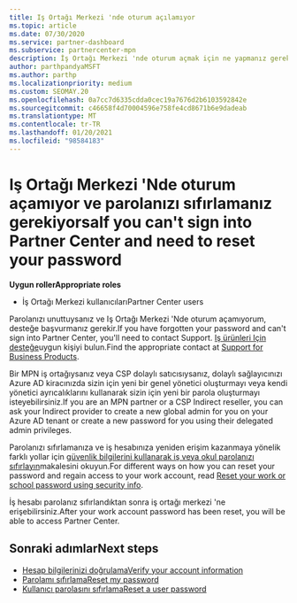 ```yaml
---
title: Iş Ortağı Merkezi 'nde oturum açılamıyor
ms.topic: article
ms.date: 07/30/2020
ms.service: partner-dashboard
ms.subservice: partnercenter-mpn
description: İş Ortağı Merkezi 'nde oturum açmak için ne yapmanız gerektiğini öğrenin-unutsanız, iş hesabı parolasını veya okul hesabı parolasını sıfırlama hakkında bilgi içerir.
author: parthpandyaMSFT
ms.author: parthp
ms.localizationpriority: medium
ms.custom: SEOMAY.20
ms.openlocfilehash: 0a7cc7d6335cdda0cec19a7676d2b6103592842e
ms.sourcegitcommit: c46658f4d70004596e758fe4cd8671b6e9dadeab
ms.translationtype: MT
ms.contentlocale: tr-TR
ms.lasthandoff: 01/20/2021
ms.locfileid: "98584183"
---
```

# <a name="if-you-cant-sign-into-partner-center-and-need-to-reset-your-password"></a><span data-ttu-id="9a5ba-103">Iş Ortağı Merkezi 'Nde oturum açamıyor ve parolanızı sıfırlamanız gerekiyorsa</span><span class="sxs-lookup"><span data-stu-id="9a5ba-103">If you can't sign into Partner Center and need to reset your password</span></span>

<span data-ttu-id="9a5ba-104">**Uygun roller**</span><span class="sxs-lookup"><span data-stu-id="9a5ba-104">**Appropriate roles**</span></span>

- <span data-ttu-id="9a5ba-105">İş Ortağı Merkezi kullanıcıları</span><span class="sxs-lookup"><span data-stu-id="9a5ba-105">Partner Center users</span></span>

<span data-ttu-id="9a5ba-106">Parolanızı unuttuysanız ve Iş Ortağı Merkezi 'Nde oturum açamıyorum, desteğe başvurmanız gerekir.</span><span class="sxs-lookup"><span data-stu-id="9a5ba-106">If you have forgotten your password and can't sign into Partner Center, you'll need to contact Support.</span></span> <span data-ttu-id="9a5ba-107">[Iş ürünleri Için desteğe](/microsoft-365/admin/contact-support-for-business-products)uygun kişiyi bulun.</span><span class="sxs-lookup"><span data-stu-id="9a5ba-107">Find the appropriate contact at [Support for Business Products](/microsoft-365/admin/contact-support-for-business-products).</span></span> 

<span data-ttu-id="9a5ba-108">Bir MPN iş ortağıysanız veya CSP dolaylı satıcısıysanız, dolaylı sağlayıcınızı Azure AD kiracınızda sizin için yeni bir genel yönetici oluşturmayı veya kendi yönetici ayrıcalıklarını kullanarak sizin için yeni bir parola oluşturmayı isteyebilirsiniz.</span><span class="sxs-lookup"><span data-stu-id="9a5ba-108">If you are an MPN partner or a CSP Indirect reseller, you can ask your Indirect provider to create a new global admin for you on your Azure AD tenant or create a new password for you using their delegated admin privileges.</span></span> 

<span data-ttu-id="9a5ba-109">Parolanızı sıfırlamanıza ve iş hesabınıza yeniden erişim kazanmaya yönelik farklı yollar için [güvenlik bilgilerini kullanarak iş veya okul parolanızı sıfırlayın](/azure/active-directory/user-help/active-directory-passwords-update-your-own-password#how-to-change-your-password)makalesini okuyun.</span><span class="sxs-lookup"><span data-stu-id="9a5ba-109">For different ways on how you can reset your password and regain access to your work account, read [Reset your work or school password using security info](/azure/active-directory/user-help/active-directory-passwords-update-your-own-password#how-to-change-your-password).</span></span>

<span data-ttu-id="9a5ba-110">İş hesabı parolanız sıfırlandıktan sonra iş ortağı merkezi 'ne erişebilirsiniz.</span><span class="sxs-lookup"><span data-stu-id="9a5ba-110">After your work account password has been reset, you will be able to access Partner Center.</span></span> 

## <a name="next-steps"></a><span data-ttu-id="9a5ba-111">Sonraki adımlar</span><span class="sxs-lookup"><span data-stu-id="9a5ba-111">Next steps</span></span>

- [<span data-ttu-id="9a5ba-112">Hesap bilgilerinizi doğrulama</span><span class="sxs-lookup"><span data-stu-id="9a5ba-112">Verify your account information</span></span>](verification-responses.md)
- [<span data-ttu-id="9a5ba-113">Parolamı sıfırlama</span><span class="sxs-lookup"><span data-stu-id="9a5ba-113">Reset my password</span></span>](reset-my-pasword.md)
- [<span data-ttu-id="9a5ba-114">Kullanıcı parolasını sıfırlama</span><span class="sxs-lookup"><span data-stu-id="9a5ba-114">Reset a user password</span></span>](reset-a-user-password.md)